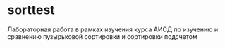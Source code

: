 # sorttest
Лабораторная работа в рамках изучения курса АИСД по изучению и сравнению пузырьковой сортировки и сортировки подсчетом

